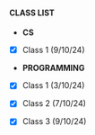 #### CLASS LIST

- **CS**

- [X] Class 1 (9/10/24)


- **PROGRAMMING**

- [X] Class 1 (3/10/24)
- [X] Class 2 (7/10/24)
- [X] Class 3 (9/10/24)


